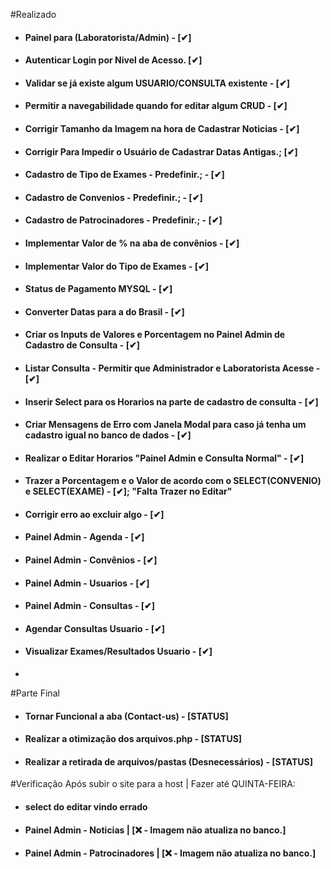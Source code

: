 #Realizado
- <h4>Painel para (Laboratorista/Admin) - [✔]
- <h4>Autenticar Login por Nivel de Acesso. [✔]
- <h4>Validar se já existe algum USUARIO/CONSULTA existente - [✔]
- <h4>Permitir a navegabilidade quando for editar algum CRUD - [✔]
- <h4>Corrigir Tamanho da Imagem na hora de Cadastrar Noticias - [✔]
- <h4>Corrigir Para Impedir o Usuário de Cadastrar Datas Antigas.; [✔]
- <h4>Cadastro de Tipo de Exames - Predefinir.; -  [✔]
- <h4>Cadastro de Convenios - Predefinir.; - [✔]
- <h4>Cadastro de Patrocinadores - Predefinir.; - [✔]️
- <h4>Implementar Valor de % na aba de convênios - [✔]
- <h4>Implementar Valor do Tipo de Exames - [✔]
- <h4>Status de Pagamento MYSQL - [✔]
- <h4>Converter Datas para a do Brasil - [✔]
- <h4>Criar os Inputs de Valores e Porcentagem no Painel Admin de Cadastro de Consulta - [✔]
- <h4>Listar Consulta - Permitir que Administrador e Laboratorista Acesse - [✔]
- <h4>Inserir Select para os Horarios na parte de cadastro de consulta - [✔]
- <h4>Criar Mensagens de Erro com Janela Modal para caso já tenha um cadastro igual no banco de dados - [✔]
- <h4>Realizar o Editar Horarios "Painel Admin e Consulta Normal" - [✔]
- <h4>Trazer a Porcentagem e o Valor de acordo com o SELECT(CONVENIO) e SELECT(EXAME) - [✔]; "Falta Trazer no Editar"
- <h4>Corrigir erro ao excluir algo - [✔]
- <h4>Painel Admin - Agenda - [✔]
- <h4>Painel Admin - Convênios - [✔]
- <h4>Painel Admin - Usuarios - [✔]
- <h4>Painel Admin - Consultas - [✔]
- <h4>Agendar Consultas Usuario - [✔]
- <h4>Visualizar Exames/Resultados Usuario - [✔]
- 
#Parte Final
- <H4>Tornar Funcional a aba (Contact-us) - [STATUS]
- <h4>Realizar a otimização dos arquivos.php - [STATUS]
- <h4>Realizar a retirada de arquivos/pastas (Desnecessários) - [STATUS]

#Verificação Após subir o site para a host | Fazer até QUINTA-FEIRA:
- <h4>select do editar vindo errado
- <h4>Painel Admin - Noticias | [❌ - Imagem não atualiza no banco.]
- <h4>Painel Admin - Patrocinadores | [❌ - Imagem não atualiza no banco.]


